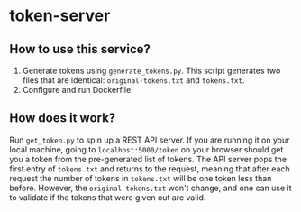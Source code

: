 # token-server

## How to use this service?

1) Generate tokens using `generate_tokens.py`. This script generates two files that are identical: `original-tokens.txt` and `tokens.txt`. 
2) Configure and run Dockerfile.

## How does it work?

Run `get_token.py` to spin up a REST API server. If you are running it on your local machine, going to `localhost:5000/token` on your browser should get you a token from the pre-generated list of tokens. The API server pops the first entry of `tokens.txt` and returns to the request, meaning that after each request the number of tokens in `tokens.txt` will be one token less than before. However, the `original-tokens.txt` won't change, and one can use it to validate if the tokens that were given out are valid.

